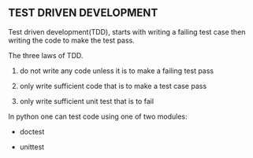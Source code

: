 ## TEST DRIVEN DEVELOPMENT

Test driven development(TDD), starts with writing a failing test case then writing the code to make the test pass.

The three laws of TDD.

1. do not write any code unless it is to make a failing test pass

2. only write sufficient code that is to make a test case pass

3. only write sufficient unit test that is to fail

In python one can test code using one of two modules:

* doctest

* unittest

